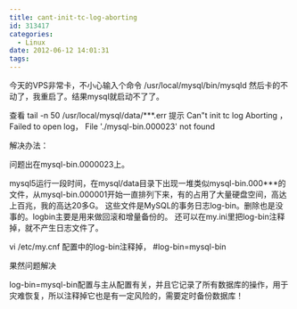 ```yaml
---
title: cant-init-tc-log-aborting
id: 313417
categories:
  - Linux
date: 2012-06-12 14:01:31
tags:
---
```


今天的VPS非常卡，不小心输入个命令 /usr/local/mysql/bin/mysqld  然后卡的不动了，我重启了。结果mysql就启动不了了。

查看 tail -n 50 /usr/local/mysql/data/***.err  提示  Can"t init tc log Aborting ， Failed to open log，   File './mysql-bin.000023' not found

解决办法： 

问题出在mysql-bin.0000023上。

mysql5运行一段时间，在mysql/data目录下出现一堆类似mysql-bin.000***的文件，从mysql-bin.000001开始一直排列下来，有的占用了大量硬盘空间，高达上百兆，我的高达20多G。 这些文件是MySQL的事务日志log-bin。删除也是没事的。logbin主要是用来做回滚和增量备份的。 还可以在my.ini里把log-bin注释掉，就不产生日志文件了。 

vi /etc/my.cnf
配置中的log-bin注释掉，
#log-bin=mysql-bin 

 果然问题解决

log-bin=mysql-bin配置与主从配置有关，并且它记录了所有数据库的操作，用于灾难恢复，所以注释掉它也是有一定风险的，需要定时备份数据库！